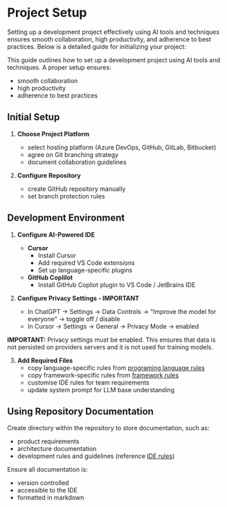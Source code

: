 # Project Setup

Setting up a development project effectively using AI tools and techniques ensures smooth collaboration, high productivity, and adherence to best practices. Below is a detailed guide for initializing your project:

This guide outlines how to set up a development project using AI tools and techniques. A proper setup ensures:
- smooth collaboration
- high productivity
- adherence to best practices

## Initial Setup

1. **Choose Project Platform**
	- select hosting platform (Azure DevOps, GitHub, GitLab, Bitbucket)
	- agree on Git branching strategy
    - document collaboration guidelines

1. **Configure Repository**
    - create GitHub repository manually
    - set branch protection rules

## Development Environment

1. **Configure AI-Powered IDE**
    - **Cursor**
        - Install Cursor
        - Add required VS Code extensions
        - Set up language-specific plugins
    - **GitHub Coplilot**
        - Install GitHub Copliot plugin to VS Code / JetBrains IDE

2. **Configure Privacy Settings - IMPORTANT**
    - In ChatGPT -> Settings -> Data Controls -> "Improve the model for everyone" ->  toggle off / disable
    - In Cursor -> Settings -> General -> Privacy Mode -> enabled

**IMPORTANT:** Privacy settings must be enabled. This ensures that data is not persisted on providers servers and it is not used for training models. 

3. **Add Required Files**
    - copy language-specific rules from [programing language rules](../cursor-rules/languages/README.md)
    - copy framework-specific rules from [framework rules](../cursor-rules/frameworks/README.md)
    - customise IDE rules for team requirements
    - update system prompt for LLM base understanding

## Using Repository Documentation

Create directory within the repository to store documentation, such as:

- product requirements
- architecture documentation
- development rules and guidelines (reference [IDE rules](../cursor-rules/common/README.md))

Ensure all documentation is:

- version controlled
- accessible to the IDE
- formatted in markdown